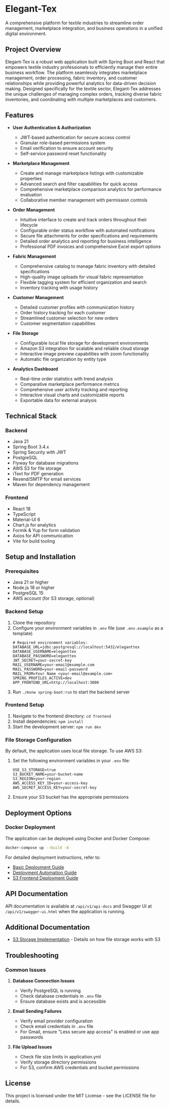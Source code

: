 # Elegant-Tex

A comprehensive platform for textile industries to streamline order management, marketplace integration, and business operations in a unified digital environment.

## Project Overview

Elegant-Tex is a robust web application built with Spring Boot and React that empowers textile industry professionals to efficiently manage their entire business workflow. The platform seamlessly integrates marketplace management, order processing, fabric inventory, and customer relationships while providing powerful analytics for data-driven decision making. Designed specifically for the textile sector, Elegant-Tex addresses the unique challenges of managing complex orders, tracking diverse fabric inventories, and coordinating with multiple marketplaces and customers.

## Features

- **User Authentication & Authorization**
  - JWT-based authentication for secure access control
  - Granular role-based permissions system
  - Email verification to ensure account security
  - Self-service password reset functionality

- **Marketplace Management**
  - Create and manage marketplace listings with customizable properties
  - Advanced search and filter capabilities for quick access
  - Comprehensive marketplace comparison analytics for performance evaluation
  - Collaborative member management with permission controls

- **Order Management**
  - Intuitive interface to create and track orders throughout their lifecycle
  - Configurable order status workflow with automated notifications
  - Secure file attachments for order specifications and requirements
  - Detailed order analytics and reporting for business intelligence
  - Professional PDF invoices and comprehensive Excel export options

- **Fabric Management**
  - Comprehensive catalog to manage fabric inventory with detailed specifications
  - High-quality image uploads for visual fabric representation
  - Flexible tagging system for efficient organization and search
  - Inventory tracking with usage history

- **Customer Management**
  - Detailed customer profiles with communication history
  - Order history tracking for each customer
  - Streamlined customer selection for new orders
  - Customer segmentation capabilities

- **File Storage**
  - Configurable local file storage for development environments
  - Amazon S3 integration for scalable and reliable cloud storage
  - Interactive image preview capabilities with zoom functionality
  - Automatic file organization by entity type

- **Analytics Dashboard**
  - Real-time order statistics with trend analysis
  - Comparative marketplace performance metrics
  - Comprehensive user activity tracking and reporting
  - Interactive visual charts and customizable reports
  - Exportable data for external analysis

## Technical Stack

### Backend
- Java 21
- Spring Boot 3.4.x
- Spring Security with JWT
- PostgreSQL
- Flyway for database migrations
- AWS S3 for file storage
- iText for PDF generation
- Resend/SMTP for email services
- Maven for dependency management

### Frontend
- React 18
- TypeScript
- Material-UI 6
- Chart.js for analytics
- Formik & Yup for form validation
- Axios for API communication
- Vite for build tooling

## Setup and Installation

### Prerequisites
- Java 21 or higher
- Node.js 18 or higher
- PostgreSQL 15
- AWS account (for S3 storage, optional)

### Backend Setup
1. Clone the repository
2. Configure your environment variables in `.env` file (use `.env.example` as a template)
   ```
   # Required environment variables:
   DATABASE_URL=jdbc:postgresql://localhost:5432/eleganttex
   DATABASE_USERNAME=eleganttex
   DATABASE_PASSWORD=eleganttex
   JWT_SECRET=your-secret-key
   MAIL_USERNAME=your-email@example.com
   MAIL_PASSWORD=your-email-password
   MAIL_FROM=Your Name <your-email@example.com>
   SPRING_PROFILES_ACTIVE=dev
   APP_FRONTEND_URL=http://localhost:3000
   ```
3. Run `./mvnw spring-boot:run` to start the backend server

### Frontend Setup
1. Navigate to the frontend directory: `cd frontend`
2. Install dependencies: `npm install`
3. Start the development server: `npm run dev`

### File Storage Configuration
By default, the application uses local file storage. To use AWS S3:

1. Set the following environment variables in your `.env` file:
   ```
   USE_S3_STORAGE=true
   S3_BUCKET_NAME=your-bucket-name
   S3_REGION=your-region
   AWS_ACCESS_KEY_ID=your-access-key
   AWS_SECRET_ACCESS_KEY=your-secret-key
   ```
2. Ensure your S3 bucket has the appropriate permissions

## Deployment Options

### Docker Deployment
The application can be deployed using Docker and Docker Compose:

```bash
docker-compose up --build -d
```

For detailed deployment instructions, refer to:
- [Basic Deployment Guide](DEPLOYMENT.md)
- [Deployment Automation Guide](DEPLOYMENT_AUTOMATION.md)
- [S3 Frontend Deployment Guide](S3_FRONTEND_DEPLOYMENT.md)

## API Documentation

API documentation is available at `/api/v1/api-docs` and Swagger UI at `/api/v1/swagger-ui.html` when the application is running.

## Additional Documentation

- [S3 Storage Implementation](S3_STORAGE_README.md) - Details on how file storage works with S3

## Troubleshooting

### Common Issues

1. **Database Connection Issues**
   - Verify PostgreSQL is running
   - Check database credentials in `.env` file
   - Ensure database exists and is accessible

2. **Email Sending Failures**
   - Verify email provider configuration
   - Check email credentials in `.env` file
   - For Gmail, ensure "Less secure app access" is enabled or use app passwords

3. **File Upload Issues**
   - Check file size limits in application.yml
   - Verify storage directory permissions
   - For S3, confirm AWS credentials and bucket permissions

## License

This project is licensed under the MIT License - see the LICENSE file for details.
